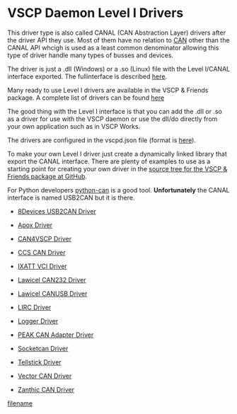 # VSCP Daemon Level I Drivers

This driver type is also called CANAL (CAN Abstraction Layer) drivers after the driver API they use. Most of them have no relation to [CAN](https://sv.wikipedia.org/wiki/Controller_Area_Network) other than the CANAL API whcigh is used as a least common denominator allowing this type of driver handle many types of busses and devices.

The driver is just a .dll (Windows) or a .so (Linux) file with the Level I/CANAL interface exported. The fullinterface is described [here](https://docs.vscp.org/canal/latest/#/). 

Many ready to use Level I drivers are available in the VSCP & Friends package. A complete list of drivers can be found [here](https://github.com/grodansparadis?utf8=%E2%9C%93&tab=repositories&q=vscpl1drv-&type=&language=)

The good thing with the Level I interface is that you can add the .dll or .so as a driver for use with the VSCP daemon or use the dll/do directly from your own application such as in VSCP Works.

The drivers are configured in the vscpd.json file (format is [here](http://www.vscp.org/docs/vscpd/doku.php?id=configuring_the_vscp_daemon)). 

To make your own Level I driver just create a dynamically linked library that export the CANAL interface. There are plenty of examples to use as a starting point for creating your own driver in the [source tree for the VSCP & Friends package at GitHub](https://github.com/grodansparadis?tab=repositories&q=vscpl1drv&type=&language=). 

For Python developers [python-can](https://python-can.readthedocs.io/en/master/) is a good tool. __Unfortunately__ the CANAL interface is named USB2CAN but it is there.


*  [8Devices USB2CAN Driver](https://github.com/grodansparadis/vscpl1drv-usb2can)

*  [Apox Driver](https://github.com/grodansparadis/vscpl1drv-apox)

*  [CAN4VSCP Driver](https://github.com/grodansparadis/vscpl1drv-can4vscp)

*  [CCS CAN Driver](https://github.com/grodansparadis/vscpl1drv-ccs)

*  [IXATT VCI Driver](https://github.com/grodansparadis/vscpl1drv-ixxatvc2)

*  [Lawicel CAN232 Driver](https://github.com/grodansparadis/vscpl1drv-can232)

*  [Lawicel CANUSB Driver](https://www.can232.com/?page_id=75)

*  [LIRC Driver](https://github.com/grodansparadis/vscpl1drv-lirc)

*  [Logger Driver](https://github.com/grodansparadis/vscpl1drv-logger)

*  [PEAK CAN Adapter Driver](https://github.com/grodansparadis/vscpl1drv-peak)

*  [Socketcan Driver](https://github.com/grodansparadis/vscpl1drv-socketcan)

*  [Tellstick Driver](https://github.com/grodansparadis/vscpl1drv-tellstick)

*  [Vector CAN Driver](https://github.com/grodansparadis/vscpl1drv-vector)

*  [Zanthic CAN Driver](https://github.com/grodansparadis/vscpl1drv-zanthic)
 
[filename](./bottom_copyright.md ':include')
